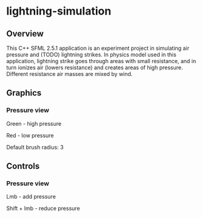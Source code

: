 # lightning-simulation

## Overview
This C++ SFML 2.5.1 application is an experiment project in simulating air pressure and (TODO) lightning strikes. In physics model used in this application, lightning strike goes through areas with small resistance, and in turn ionizes air (lowers resistance) and creates areas of high pressure. Different resistance air masses are mixed by wind.

## Graphics
### Pressure view
Green - high pressure

Red - low pressure

Default brush radius: 3

## Controls
### Pressure view
Lmb - add pressure

Shift + lmb - reduce pressure